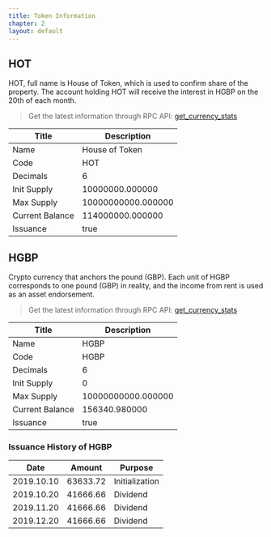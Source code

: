 ```yaml
---
title: Token Information
chapter: 2
layout: default
---
```


## HOT
HOT, full name is House of Token, which is used to confirm share of the property. The account holding HOT will receive the interest in HGBP on the 20th of each month. 

> Get the latest information through RPC API: [get_currency_stats](/rpcapi/rpc_api/#get_currency_stats)

 Title | Description
 --- | --- 
 Name | House of Token
 Code | HOT
 Decimals | 6
 Init Supply | 10000000.000000
 Max Supply | 10000000000.000000
 Current Balance | 114000000.000000
 Issuance | true
 
## HGBP

Crypto currency that anchors the pound (GBP). Each unit of HGBP corresponds to one pound (GBP) in reality, and the income from rent is used as an asset endorsement.

> Get the latest information through RPC API: [get_currency_stats](/rpcapi/rpc_api/#get_currency_stats)
 
  Title | Description
  --- | --- 
  Name | HGBP
  Code | HGBP
  Decimals | 6
  Init Supply | 0
  Max Supply | 10000000000.000000
  Current Balance | 156340.980000
  Issuance | true
  
### Issuance History of HGBP
  
  Date | Amount | Purpose
  --- | --- | ---
  2019.10.10 | 63633.72 | Initialization
  2019.10.20 | 41666.66| Dividend
  2019.11.20 | 41666.66| Dividend
  2019.12.20 | 41666.66| Dividend
